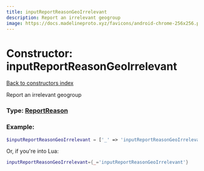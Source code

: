 ```yaml
---
title: inputReportReasonGeoIrrelevant
description: Report an irrelevant geogroup
image: https://docs.madelineproto.xyz/favicons/android-chrome-256x256.png
---
```

# Constructor: inputReportReasonGeoIrrelevant  
[Back to constructors index](index.md)



Report an irrelevant geogroup




### Type: [ReportReason](../types/ReportReason.md)


### Example:

```php
$inputReportReasonGeoIrrelevant = ['_' => 'inputReportReasonGeoIrrelevant'];
```  


Or, if you're into Lua:

```lua
inputReportReasonGeoIrrelevant={_='inputReportReasonGeoIrrelevant'}

```


